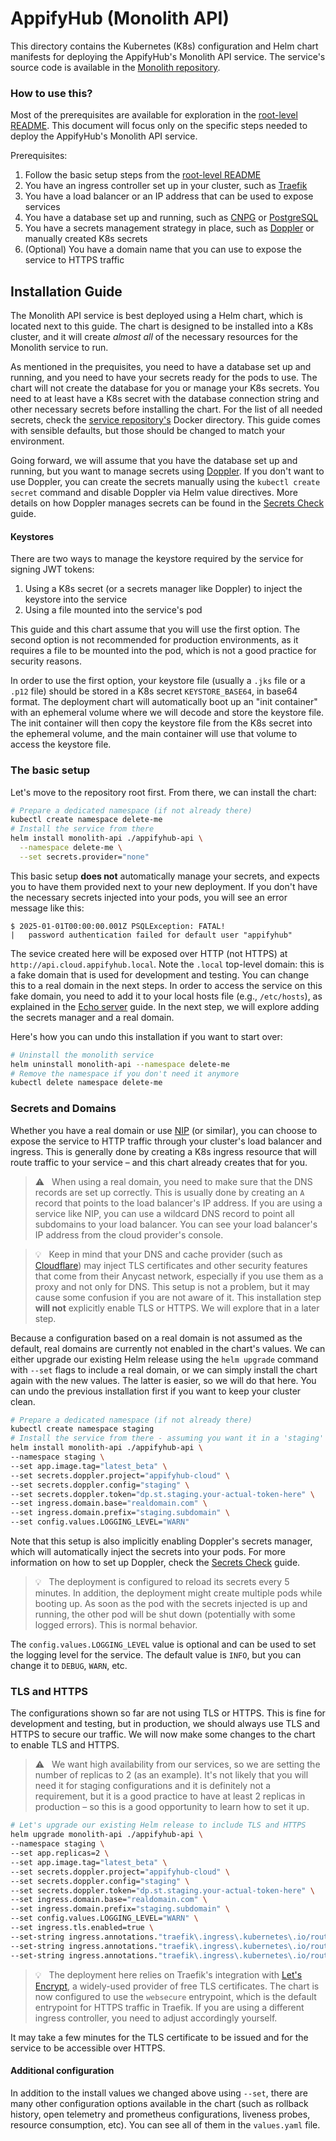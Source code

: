 # AppifyHub (Monolith API)

This directory contains the Kubernetes (K8s) configuration and Helm chart manifests for deploying the AppifyHub's Monolith API service. The service's source code is available in the [Monolith repository](https://github.com/appifyhub/monolith).

### How to use this?

Most of the prerequisites are available for exploration in the [root-level README](../README.md). This document will focus only on the specific steps needed to deploy the AppifyHub's Monolith API service.

Prerequisites:

  1. Follow the basic setup steps from the [root-level README](../README.md)
  1. You have an ingress controller set up in your cluster, such as [Traefik](https://traefik.io)
  1. You have a load balancer or an IP address that can be used to expose services
  1. You have a database set up and running, such as [CNPG](https://cloudnative-pg.io) or [PostgreSQL](https://www.postgresql.org)
  1. You have a secrets management strategy in place, such as [Doppler](https://www.doppler.com) or manually created K8s secrets
  1. (Optional) You have a domain name that you can use to expose the service to HTTPS traffic

## Installation Guide

The Monolith API service is best deployed using a Helm chart, which is located next to this guide. The chart is designed to be installed into a K8s cluster, and it will create _almost all_ of the necessary resources for the Monolith service to run.

As mentioned in the prequisites, you need to have a database set up and running, and you need to have your secrets ready for the pods to use. The chart will not create the database for you or manage your K8s secrets. You need to at least have a K8s secret with the database connection string and other necessary secrets before installing the chart. For the list of all needed secrets, check the [service repository's](https://github.com/appifyhub/monolith) Docker directory. This guide comes with sensible defaults, but those should be changed to match your environment.

Going forward, we will assume that you have the database set up and running, but you want to manage secrets using [Doppler](https://www.doppler.com). If you don't want to use Doppler, you can create the secrets manually using the `kubectl create secret` command and disable Doppler via Helm value directives. More details on how Doppler manages secrets can be found in the [Secrets Check](../secrets-check/README.md) guide.

#### Keystores

There are two ways to manage the keystore required by the service for signing JWT tokens:

  1. Using a K8s secret (or a secrets manager like Doppler) to inject the keystore into the service
  1. Using a file mounted into the service's pod

This guide and this chart assume that you will use the first option. The second option is not recommended for production environments, as it requires a file to be mounted into the pod, which is not a good practice for security reasons.

In order to use the first option, your keystore file (usually a `.jks` file or a `.p12` file) should be stored in a K8s secret `KEYSTORE_BASE64`, in base64 format. The deployment chart will automatically boot up an "init container" with an ephemeral volume where we will decode and store the keystore file. The init container will then copy the keystore file from the K8s secret into the ephemeral volume, and the main container will use that volume to access the keystore file.

### The basic setup

Let's move to the repository root first. From there, we can install the chart:

```bash
# Prepare a dedicated namespace (if not already there)
kubectl create namespace delete-me
# Install the service from there
helm install monolith-api ./appifyhub-api \
  --namespace delete-me \
  --set secrets.provider="none"
```

This basic setup **does not** automatically manage your secrets, and expects you to have them provided next to your new deployment. If you don't have the necessary secrets injected into your pods, you will see an error message like this:

```console
$ 2025-01-01T00:00:00.001Z PSQLException: FATAL!
|   password authentication failed for default user "appifyhub"
```

The sevice created here will be exposed over HTTP (not HTTPS) at `http://api.cloud.appifyhub.local`. Note the `.local` top-level domain: this is a fake domain that is used for development and testing. You can change this to a real domain in the next steps. In order to access the service on this fake domain, you need to add it to your local hosts file (e.g., `/etc/hosts`), as explained in the [Echo server](../echo/README.md) guide. In the next step, we will explore adding the secrets manager and a real domain.

Here's how you can undo this installation if you want to start over:

```bash
# Uninstall the monolith service
helm uninstall monolith-api --namespace delete-me
# Remove the namespace if you don't need it anymore
kubectl delete namespace delete-me
```

### Secrets and Domains

Whether you have a real domain or use [NIP](https://nip.io) (or similar), you can choose to expose the service to HTTP traffic through your cluster's load balancer and ingress. This is generally done by creating a K8s ingress resource that will route traffic to your service – and this chart already creates that for you.

> ⚠️ &nbsp; When using a real domain, you need to make sure that the DNS records are set up correctly. This is usually done by creating an `A` record that points to the load balancer's IP address. If you are using a service like NIP, you can use a wildcard DNS record to point all subdomains to your load balancer. You can see your load balancer's IP address from the cloud provider's console.

> 💡 &nbsp; Keep in mind that your DNS and cache provider (such as [Cloudflare](https://www.cloudflare.com)) may inject TLS certificates and other security features that come from their Anycast network, especially if you use them as a proxy and not only for DNS. This setup is not a problem, but it may cause some confusion if you are not aware of it. This installation step **will not** explicitly enable TLS or HTTPS. We will explore that in a later step.

Because a configuration based on a real domain is not assumed as the default, real domains are currently not enabled in the chart's values. We can either upgrade our existing Helm release using the `helm upgrade` command with `--set` flags to include a real domain, or we can simply install the chart again with the new values. The latter is easier, so we will do that here. You can undo the previous installation first if you want to keep your cluster clean.

```bash
# Prepare a dedicated namespace (if not already there)
kubectl create namespace staging
# Install the service from there - assuming you want it in a 'staging' namespace
helm install monolith-api ./appifyhub-api \
--namespace staging \
--set app.image.tag="latest_beta" \
--set secrets.doppler.project="appifyhub-cloud" \
--set secrets.doppler.config="staging" \
--set secrets.doppler.token="dp.st.staging.your-actual-token-here" \
--set ingress.domain.base="realdomain.com" \
--set ingress.domain.prefix="staging.subdomain" \
--set config.values.LOGGING_LEVEL="WARN"
```

Note that this setup is also implicitly enabling Doppler's secrets manager, which will automatically inject the secrets into your pods. For more information on how to set up Doppler, check the [Secrets Check](../secrets-check/README.md) guide.

> 💡 &nbsp; The deployment is configured to reload its secrets every 5 minutes. In addition, the deployment might create multiple pods while booting up. As soon as the pod with the secrets injected is up and running, the other pod will be shut down (potentially with some logged errors). This is normal behavior.

The `config.values.LOGGING_LEVEL` value is optional and can be used to set the logging level for the service. The default value is `INFO`, but you can change it to `DEBUG`, `WARN`, etc.

### TLS and HTTPS

The configurations shown so far are not using TLS or HTTPS. This is fine for development and testing, but in production, we should always use TLS and HTTPS to secure our traffic. We will now make some changes to the chart to enable TLS and HTTPS.

> ⚠️ &nbsp; We want high availability from our services, so we are setting the number of replicas to 2 (as an example). It's not likely that you will need it for staging configurations and it is definitely not a requirement, but it is a good practice to have at least 2 replicas in production – so this is a good opportunity to learn how to set it up.

```bash
# Let's upgrade our existing Helm release to include TLS and HTTPS
helm upgrade monolith-api ./appifyhub-api \
--namespace staging \
--set app.replicas=2 \
--set app.image.tag="latest_beta" \
--set secrets.doppler.project="appifyhub-cloud" \
--set secrets.doppler.config="staging" \
--set secrets.doppler.token="dp.st.staging.your-actual-token-here" \
--set ingress.domain.base="realdomain.com" \
--set ingress.domain.prefix="staging.subdomain" \
--set config.values.LOGGING_LEVEL="WARN" \
--set ingress.tls.enabled=true \
--set-string ingress.annotations."traefik\.ingress\.kubernetes\.io/router\.entrypoints"=websecure \
--set-string ingress.annotations."traefik\.ingress\.kubernetes\.io/router\.tls"=true \
--set-string ingress.annotations."traefik\.ingress\.kubernetes\.io/router\.tls\.certresolver"=letsencrypt
```

> 💡 &nbsp; The deployment here relies on Traefik's integration with [Let's Encrypt](https://letsencrypt.org), a widely-used provider of free TLS certificates. The chart is now configured to use the `websecure` entrypoint, which is the default entrypoint for HTTPS traffic in Traefik. If you are using a different ingress controller, you need to adjust accordingly yourself.

It may take a few minutes for the TLS certificate to be issued and for the service to be accessible over HTTPS.

#### Additional configuration

In addition to the install values we changed above using `--set`, there are many other configuration options available in the chart (such as rollback history, open telemetry and prometheus configurations, liveness probes, resource consumption, etc). You can see all of them in the `values.yaml` file.
